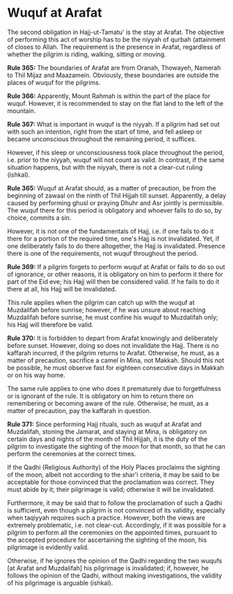 Wuquf at Arafat
===============

The second obligation in Hajj-ut-Tamatu' is the stay at Arafat. The
objective of performing this act of worship has to be the niyyah of
qurbah (attainment of closes to Allah. The requirement is the presence
in Arafat, regardless of whether the pilgrim is riding, walking, sitting
or moving.

**Rule 365:** The boundaries of Arafat are from Oranah, Thowayeh,
Namerah to Thil Mijaz and Maazamein. Obviously, these boundaries are
outside the places of wuquf for the pilgrims.

**Rule 366:** Apparently, Mount Rahmah is within the part of the place
for wuquf. However, it is recommended to stay on the flat land to the
left of the mountain.

**Rule 367:** What is important in wuquf is the niyyah. If a pilgrim had
set out with such an intention, right from the start of time, and fell
asleep or became unconscious throughout the remaining period, it
suffices.

However, if his sleep or unconsciousness took place throughout the
period, i.e. prior to the niyyah, wuquf will not count as valid. In
contrast, if the same situation happens, but with the niyyah, there is
not a clear-cut ruling (ishkal).

**Rule 365:** Wuquf at Arafat should, as a matter of precaution, be from
the beginning of zawaal on the ninth of Thil Hijjah till sunset.
Apparently, a delay caused by performing ghusl or praying Dhuhr and Asr
jointly is permissible. The wuquf there for this period is obligatory
and whoever fails to do so, by choice, commits a sin.

However, it is not one of the fundamentals of Hajj, i.e. if one fails to
do it there for a portion of the required time, one's Hajj is not
invalidated. Yet, if one deliberately fails to do there altogether, the
Hajj is invalidated. Presence there is one of the requirements, not
wuquf throughout the period.

**Rule 369:** If a pilgrim forgets to perform wuquf at Arafat or fails
to do so out of ignorance, or other reasons, it is obligatory on him to
perform it there for part of the Eid eve; his Hajj will then be
considered valid. If he fails to do it there at all, his Hajj will be
invalidated.

This rule applies when the pilgrim can catch up with the wuquf at
Muzdalifah before sunrise; however, if he was unsure about reaching
Muzdalifah before sunrise, he must confine his wuquf to Muzdalifah only;
his Hajj will therefore be valid.

**Rule 370:** It is forbidden to depart from Arafat knowingly and
deliberately before sunset. However, doing so does not invalidate the
Hajj. There is no kaffarah incurred, if the pilgrim returns to Arafat.
Otherwise, he must, as a matter of precaution, sacrifice a camel in
Mina, not Makkah. Should this not be possible, he must observe fast for
eighteen consecutive days in Makkah or on his way home.

The same rule applies to one who does it prematurely due to
forgetfulness or is ignorant of the rule. It is obligatory on him to
return there on remembering or becoming aware of the rule. Otherwise, he
must, as a matter of precaution, pay the kaffarah in question.

**Rule 371:** Since performing Hajj rituals, such as wuquf at Arafat and
Muzdalifah, stoning the Jamarat, and staying at Mina, is obligatory on
certain days and nights of the month of Thil Hijjah, it is the duty of
the pilgrim to investigate the sighting of the moon for that month, so
that he can perform the ceremonies at the correct times.

If the Qadhi (Religious Authority) of the Holy Places proclaims the
sighting of the moon, albeit not according to the shar'i criteria, it
may be said to be acceptable for those convinced that the proclamation
was correct. They must abide by it; their pilgrimage is valid; otherwise
it will be invalidated.

Furthermore, it may be said that to follow the proclamation of such a
Qadhi is sufficient, even though a pilgrim is not convinced of its
validity, especially when taqiyyah requires such a practice. However,
both the views are extremely problematic, i.e. not clear-cut.
Accordingly, if it was possible for a pilgrim to perform all the
ceremonies on the appointed times, pursuant to the accepted procedure
for ascertaining the sighting of the moon, his pilgrimage is evidently
valid.

Otherwise, if he ignores the opinion of the Qadhi regarding the two
wuqufs [at Arafat and Muzdalifah] his pilgrimage is invalidated; if,
however, he follows the opinion of the Qadhi, without making
investigations, the validity of his pilgrimage is arguable (ishkal).


